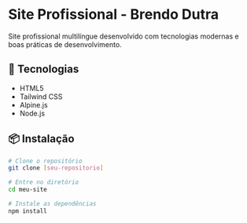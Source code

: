 # Site Profissional - Brendo Dutra

Site profissional multilíngue desenvolvido com tecnologias modernas e boas práticas de desenvolvimento.

## 🚀 Tecnologias

- HTML5
- Tailwind CSS
- Alpine.js
- Node.js

## 📦 Instalação

```bash
# Clone o repositório
git clone [seu-repositorio]

# Entre no diretório
cd meu-site

# Instale as dependências
npm install